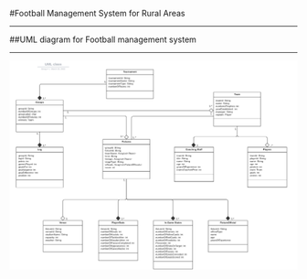#Football Management System for Rural Areas
___

##UML diagram for Football management system
___

![version 1](uml/uml_diagram_v1.png)